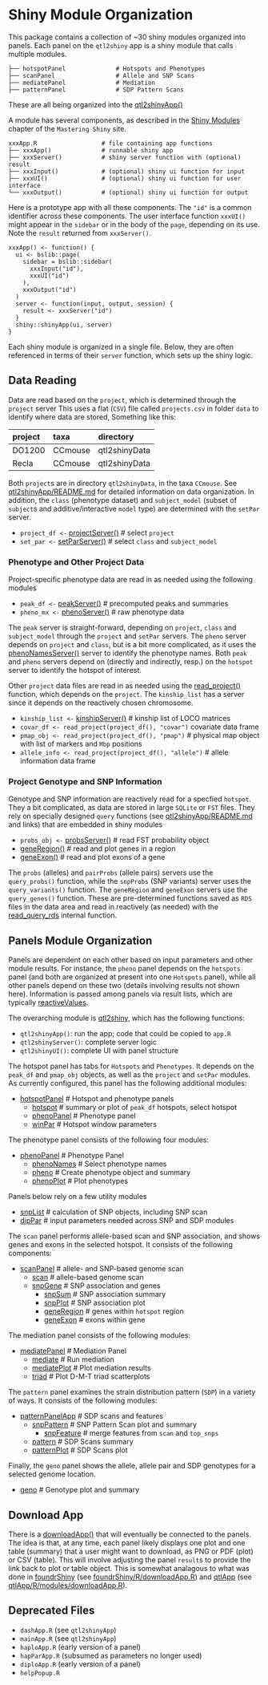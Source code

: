 # Shiny Module Organization

This package contains a collection of ~30 shiny modules organized
into panels.
Each panel on the `qtl2shiny` app is a shiny module that calls multiple
modules.

```
├── hotspotPanel              # Hotspots and Phenotypes
├── scanPanel                 # Allele and SNP Scans
├── mediatePanel              # Mediation
├── patternPanel              # SDP Pattern Scans
```

These are all being organized into the
[qtl2shinyApp()](https://github.com/byandell-sysgen/qtl2shiny/blob/refactor/R/qtl2shinyApp.R)

A module has several components, as described in the
[Shiny Modules](https://mastering-shiny.org/scaling-modules.html)
chapter of the `Mastering Shiny` site.

```
xxxApp.R                  # file containing app functions
├── xxxApp()              # runnable shiny app
├── xxxServer()           # shiny server function with (optional) result
├── xxxInput()            # (optional) shiny ui function for input
├── xxxUI()               # (optional) shiny ui function for user interface
└── xxxOutput()           # (optional) shiny ui function for output
```

Here is a prototype app with all these components.
The `"id"` is a common identifier across these components.
The user interface function `xxxUI()` might appear in the `sidebar`
or in the body of the `page`, depending on its use.
Note the `result` returned from `xxxServer()`.

```
xxxApp() <- function() {
  ui <- bslib::page(
    sidebar = bslib::sidebar(
      xxxInput("id"),
      xxxUI("id")
    ),
    xxxOutput("id")
  )
  server <- function(input, output, session) {
    result <- xxxServer("id")
  }
  shiny::shinyApp(ui, server)
}
```

Each shiny module is organized in a single file.
Below, they are often referenced in terms of their `server` function,
which sets up the shiny logic.

## Data Reading

Data are read based on the `project`, which is determined through the 
`project` server
This uses a flat (`CSV`) file called `projects.csv` in folder `data`
to identify where data are stored,
Something like this:

|project|taxa|directory|
|:------|:---|:--------|
|DO1200|CCmouse|qtl2shinyData|
|Recla|CCmouse|qtl2shinyData|

Both `project`s are in directory `qtl2shinyData`, in the taxa `CCmouse`.
See
[qtl2shinyApp/README.md](https://github.com/byandell-sysgen/qtl2shinyApp/blob/main/README.md)
for detailed information on data organization.
In addition, the 
`class` (phenotype dataset) and
`subject_model` (subset of `subject`s and additive/interactive `model` type)
are determined with the `setPar` server.

- `project_df <-` [projectServer()](https://github.com/byandell-sysgen/qtl2shiny/blob/refactor/R/projectApp.R) #
select `project`
- `set_par <-` [setParServer()](https://github.com/byandell-sysgen/qtl2shiny/blob/refactor/R/setParApp.R) #
select `class` and `subject_model`

### Phenotype and Other Project Data

Project-specific phenotype data are read in as needed using the following modules 

- `peak_df <-` [peakServer()](https://github.com/byandell-sysgen/qtl2shiny/blob/refactor/R/peakApp.R) #
precomputed peaks and summaries
- `pheno_mx <-` [phenoServer()](https://github.com/byandell-sysgen/qtl2shiny/blob/refactor/R/phenoApp.R) #
raw phenotype data

The `peak` server is straight-forward, depending on `project`, `class` and `subject_model`
through the `project` and `setPar` servers.
The `pheno` server depends on `project` and `class`, but is a bit more complicated, as it uses the
[phenoNamesServer()](https://github.com/byandell-sysgen/qtl2shiny/blob/refactor/R/phenoNamesApp.R)
server to identify the phenotype names.
Both `peak` and `pheno` servers depend on (directly and indirectly, resp.)
on the `hotspot` server to identify the hotspot of interest.

Other `project` data files are read in as needed using the
[read_project()](https://github.com/byandell-sysgen/qtl2shiny/blob/refactor/R/readproject.R)
function, which depends on the `project`.
The `kinship_list` has a server since it depends on the reactively chosen chromosome.

- `kinship_list <-` [kinshipServer()](https://github.com/byandell-sysgen/qtl2shiny/blob/refactor/R/kinshipApp.R) #
kinship list of LOCO matrices
- `covar_df <- read_project(project_df(), "covar")` 
covariate data frame
- `pmap_obj <- read_project(project_df(), "pmap")` #
physical map object with list of markers and `Mbp` positions
- `allele_info <- read_project(project_df(), "allele")` #
allele information data frame

### Project Genotype and SNP Information

Genotype and SNP information are reactively read for a specfied `hotspot`.
They a bit complicated, as data are stored in large `SQLite` or `FST` files.
They rely on specially designed `query` functions (see
[qtl2shinyApp/README.md](https://github.com/byandell-sysgen/qtl2shinyApp/blob/main/README.md)
and links) that are embedded in shiny modules

- `probs_obj <-` [probsServer()](https://github.com/byandell-sysgen/qtl2shiny/blob/refactor/R/probsApp.R) #
read FST probability object
- [geneRegion()](https://github.com/byandell-sysgen/qtl2shiny/blob/refactor/R/geneRegionApp.R) #
read and plot genes in a region
- [geneExon()](https://github.com/byandell-sysgen/qtl2shiny/blob/refactor/R/geneExonApp.R) #
read and plot exons of a gene

The `probs` (alleles) and `pairProbs` (allele pairs) servers use the
`query_probs()` function, while the
`snpProbs` (SNP variants) server uses the
`query_variants()` function.
The `geneRegion` and `geneExon` servers use the
`query_genes()` function.
These are pre-determined functions saved as `RDS` files in the
data area and read in reactively (as needed) with the
[read_query_rds](https://github.com/byandell-sysgen/qtl2shiny/blob/refactor/R/read_query_rds.R)
internal function.

## Panels Module Organization

Panels are dependent on each other based on input parameters
and other module results.
For instance, the `pheno` panel depends on the `hotspots` panel
(and both are organized at present into one `Hotspots` panel),
while all other panels depend on these two
(details involving results not shown here).
Information is passed among panels via result lists,
which are typically
[reactiveValues](https://mastering-shiny.org/reactivity-objects.html).

The overarching module is
[qtl2shiny](https://github.com/byandell-sysgen/qtl2shiny/blob/refactor/R/qtl2shinyApp.R),
which has the following functions:

- `qtl2shinyApp()`: run the app; code that could be copied to `app.R`
- `qtl2shinyServer()`: complete server logic
- `qtl2shinyUI()`: complete UI with panel structure

The hotspot panel has tabs for `Hotspots` and `Phenotypes`.
It depends on the `peak_df` and `pmap_obj` objects, as well as the
`project` and `setPar` modules.
As currently configured, this panel has the following additional modules:

- [hotspotPanel](https://github.com/byandell-sysgen/qtl2shiny/blob/refactor/R/hotspotPanelApp.R) #
Hotspot and phenotype panels
  - [hotspot](https://github.com/byandell-sysgen/qtl2shiny/blob/refactor/R/hotspotApp.R) #
summary or plot of `peak_df` hotspots, select hotspot
  - [phenoPanel](https://github.com/byandell-sysgen/qtl2shiny/blob/refactor/R/phenoPanelApp.R) #
Phenotype panel
  - [winPar](https://github.com/byandell-sysgen/qtl2shiny/blob/refactor/R/winParApp.R) #
Hotspot window parameters
  
The phenotype panel consists of the following four modules:

- [phenoPanel](https://github.com/byandell-sysgen/qtl2shiny/blob/refactor/R/phenoPanelApp.R) #
Phenotype Panel
  - [phenoNames](https://github.com/byandell-sysgen/qtl2shiny/blob/refactor/R/phenoNamesApp.R) #
Select phenotype names
  - [pheno](https://github.com/byandell-sysgen/qtl2shiny/blob/refactor/R/phenoApp.R) #
Create phenotype object and summary
  - [phenoPlot](https://github.com/byandell-sysgen/qtl2shiny/blob/refactor/R/phenoPlotApp.R) #
Plot phenotypes

Panels below rely on a few utility modules

- [snpList](https://github.com/byandell-sysgen/qtl2shiny/blob/refactor/R/snpListApp.R) #
calculation of SNP objects, including SNP scan
- [dipPar](https://github.com/byandell-sysgen/qtl2shiny/blob/refactor/R/dipParApp.R) #
input parameters needed across SNP and SDP modules

The `scan` panel performs allele-based scan and SNP association,
and shows genes and exons in the selected hotspot.
It consists of the following components:

- [scanPanel](https://github.com/byandell-sysgen/qtl2shiny/blob/refactor/R/scanPanelApp.R) #
allele- and SNP-based genome scan
  - [scan](https://github.com/byandell-sysgen/qtl2shiny/blob/refactor/R/scanApp.R) #
allele-based genome scan
  - [snpGene](https://github.com/byandell-sysgen/qtl2shiny/blob/refactor/R/snpGeneApp.R) #
SNP association and genes
    - [snpSum](https://github.com/byandell-sysgen/qtl2shiny/blob/refactor/R/snpSumApp.R) #
SNP association summary
    - [snpPlot](https://github.com/byandell-sysgen/qtl2shiny/blob/refactor/R/snpPlotApp.R) #
SNP association plot
    - [geneRegion](https://github.com/byandell-sysgen/qtl2shiny/blob/refactor/R/geneRegionApp.R) #
genes within `hotspot` region
    - [geneExon](https://github.com/byandell-sysgen/qtl2shiny/blob/refactor/R/geneExonApp.R) #
exons within gene

The mediation panel consists of the following modules:

- [mediatePanel](https://github.com/byandell-sysgen/qtl2shiny/blob/refactor/R/phenoPanelApp.R) #
Mediation Panel
  - [mediate](https://github.com/byandell-sysgen/qtl2shiny/blob/refactor/R/phenoNamesApp.R) #
Run mediation
  - [mediatePlot](https://github.com/byandell-sysgen/qtl2shiny/blob/refactor/R/phenoApp.R) #
Plot mediation results
  - [triad](https://github.com/byandell-sysgen/qtl2shiny/blob/refactor/R/triadApp.R) #
Plot D-M-T triad scatterplots

The `pattern` panel examines the strain distribution pattern (`SDP`)
in a variety of ways.
It consists of the following modules:

- [patternPanelApp](https://github.com/byandell-sysgen/qtl2shiny/blob/refactor/R/patternPanelApp.R) #
SDP scans and features
  - [snpPattern](https://github.com/byandell-sysgen/qtl2shiny/blob/refactor/R/snpPatternApp.R) #
SNP Pattern Scan plot and summary
    - [snpFeature](https://github.com/byandell-sysgen/qtl2shiny/blob/refactor/R/snpFeatureApp.R) #
merge features from `scan` and `top_snps`
  - [pattern](https://github.com/byandell-sysgen/qtl2shiny/blob/refactor/R/patternApp.R) #
SDP Scans summary
  - [patternPlot](https://github.com/byandell-sysgen/qtl2shiny/blob/refactor/R/patternPlotApp.R) #
SDP Scans plot

Finally, the `geno` panel shows the allele, allele pair and SDP genotypes
for a selected genome location.

- [geno](https://github.com/byandell-sysgen/qtl2shiny/blob/refactor/R/genoApp.R) #
Genotype plot and summary

## Download App

There is a
[downloadApp()](https://github.com/byandell-sysgen/qtl2shiny/blob/refactor/R/downloadApp.R)
that will eventually be connected to the panels.
The idea is that, at any time, each panel likely displays one plot
and one table (summary) that a user might want to download,
as PNG or PDF (plot) or CSV (table).
This will involve adjusting the panel `result`s to provide the
link back to plot or table object.
This is somewhat analagous to what was done in
[foundrShiny](https://github.com/AttieLab-Systems-Genetics/foundrShiny)
(see [foundrShiny/R/downloadApp.R](https://github.com/AttieLab-Systems-Genetics/foundrShiny/blob/main/R/downloadApp.R))
and
[qtlApp](https://github.com/AttieLab-Systems-Genetics/qtlApp)
(see [qtlApp/R/modules/downloadApp.R](https://github.com/AttieLab-Systems-Genetics/qtlApp/blob/refactor/fs-reorg/R/modules/downloadApp.R)).

## Deprecated Files

- `dashApp.R` (see `qtl2shinyApp`)
- `mainApp.R` (see `qtl2shinyApp`)
- `haploApp.R` (early version of a panel)
- `hapParApp.R` (subsumed as parameters no longer used)
- `diploApp.R` (early version of a panel)
- `helpPopup.R`

